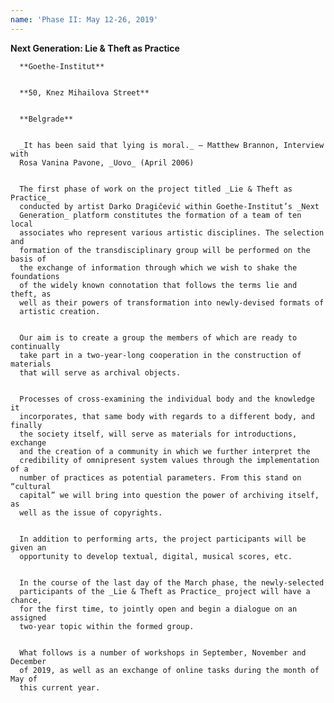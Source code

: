 ```yaml
---
name: 'Phase II: May 12-26, 2019'
---
```


**Next Generation: Lie & Theft as Practice**

      **Goethe-Institut**


      **50, Knez Mihailova Street**


      **Belgrade**


      _It has been said that lying is moral._ – Matthew Brannon, Interview with
      Rosa Vanina Pavone, _Uovo_ (April 2006)


      The first phase of work on the project titled _Lie & Theft as Practice_
      conducted by artist Darko Dragičević within Goethe-Institut’s _Next
      Generation_ platform constitutes the formation of a team of ten local
      associates who represent various artistic disciplines. The selection and
      formation of the transdisciplinary group will be performed on the basis of
      the exchange of information through which we wish to shake the foundations
      of the widely known connotation that follows the terms lie and theft, as
      well as their powers of transformation into newly-devised formats of
      artistic creation.


      Our aim is to create a group the members of which are ready to continually
      take part in a two-year-long cooperation in the construction of materials
      that will serve as archival objects.


      Processes of cross-examining the individual body and the knowledge it
      incorporates, that same body with regards to a different body, and finally
      the society itself, will serve as materials for introductions, exchange
      and the creation of a community in which we further interpret the
      credibility of omnipresent system values through the implementation of a
      number of practices as potential parameters. From this stand on “cultural
      capital” we will bring into question the power of archiving itself, as
      well as the issue of copyrights.


      In addition to performing arts, the project participants will be given an
      opportunity to develop textual, digital, musical scores, etc.


      In the course of the last day of the March phase, the newly-selected
      participants of the _Lie & Theft as Practice_ project will have a chance,
      for the first time, to jointly open and begin a dialogue on an assigned
      two-year topic within the formed group.


      What follows is a number of workshops in September, November and December
      of 2019, as well as an exchange of online tasks during the month of May of
      this current year.
